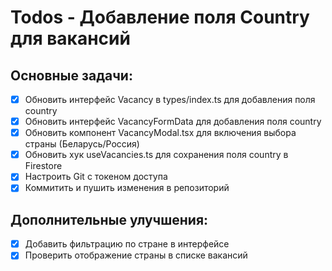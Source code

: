 # Todos - Добавление поля Country для вакансий

## Основные задачи:
- [x] Обновить интерфейс Vacancy в types/index.ts для добавления поля country
- [x] Обновить интерфейс VacancyFormData для добавления поля country
- [x] Обновить компонент VacancyModal.tsx для включения выбора страны (Беларусь/Россия)
- [x] Обновить хук useVacancies.ts для сохранения поля country в Firestore
- [x] Настроить Git с токеном доступа
- [x] Коммитить и пушить изменения в репозиторий

## Дополнительные улучшения:
- [x] Добавить фильтрацию по стране в интерфейсе
- [x] Проверить отображение страны в списке вакансий
